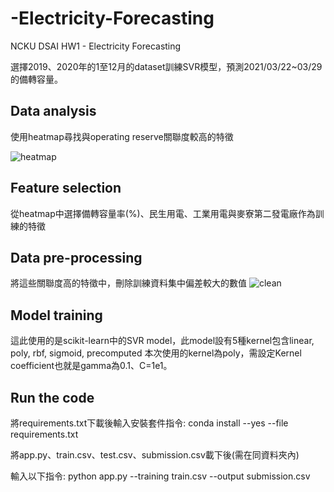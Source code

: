
# -Electricity-Forecasting

NCKU DSAI HW1 - Electricity Forecasting

選擇2019、2020年的1至12月的dataset訓練SVR模型，預測2021/03/22~03/29的備轉容量。

## Data analysis ##
使用heatmap尋找與operating reserve關聯度較高的特徵

![heatmap](https://user-images.githubusercontent.com/63357025/111800306-c7cf6900-8906-11eb-94db-4adac1107136.jpeg)

## Feature selection ##
從heatmap中選擇備轉容量率(%)、民生用電、工業用電與麥寮第二發電廠作為訓練的特徵

## Data pre-processing ##
將這些關聯度高的特徵中，刪除訓練資料集中偏差較大的數值
![clean](https://user-images.githubusercontent.com/63357025/111805766-4da1e300-890c-11eb-8afa-6b268e1b3876.png)

## Model training ##
這此使用的是scikit-learn中的SVR model，此model設有5種kernel包含linear, poly, rbf, sigmoid, precomputed
本次使用的kernel為poly，需設定Kernel coefficient也就是gamma為0.1、C=1e1。



## Run the code ##
將requirements.txt下載後輸入安裝套件指令:
conda install --yes --file requirements.txt

將app.py、train.csv、test.csv、submission.csv載下後(需在同資料夾內)

輸入以下指令:
python app.py --training train.csv --output submission.csv

